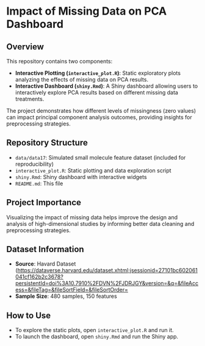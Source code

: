 # Impact of Missing Data on PCA Dashboard

## Overview
This repository contains two components:
- **Interactive Plotting (`interactive_plot.R`)**: Static exploratory plots analyzing the effects of missing data on PCA results.
- **Interactive Dashboard (`shiny.Rmd`)**: A Shiny dashboard allowing users to interactively explore PCA results based on different missing data treatments.

The project demonstrates how different levels of missingness (zero values) can impact principal component analysis outcomes, providing insights for preprocessing strategies.

## Repository Structure
- `data/data17`: Simulated small molecule feature dataset (included for reproducibility)
- `interactive_plot.R`: Static plotting and data exploration script
- `shiny.Rmd`: Shiny dashboard with interactive widgets
- `README.md`: This file

## Project Importance
Visualizing the impact of missing data helps improve the design and analysis of high-dimensional studies by informing better data cleaning and preprocessing strategies.

## Dataset Information
- **Source**: Havard Dataset (https://dataverse.harvard.edu/dataset.xhtml;jsessionid=27101bc602061041cf162b2c3678?persistentId=doi%3A10.7910%2FDVN%2FJDRJGY&version=&q=&fileAccess=&fileTag=&fileSortField=&fileSortOrder=
- **Sample Size**: 480 samples, 150 features

## How to Use
- To explore the static plots, open `interactive_plot.R` and run it.
- To launch the dashboard, open `shiny.Rmd` and run the Shiny app.
